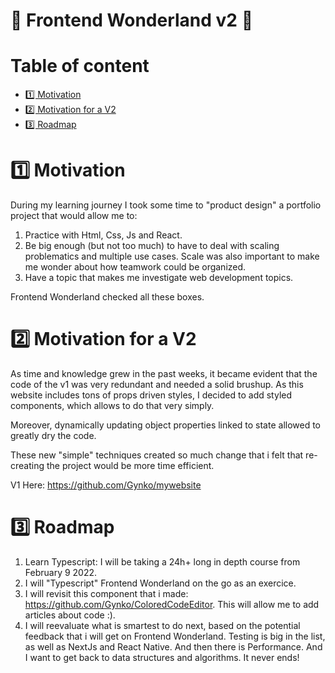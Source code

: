 # 🐰 Frontend Wonderland v2 🐰 <!-- omit in toc -->

# Table of content <!-- omit in toc -->

- [1️⃣ Motivation](#1️⃣-motivation)
- [2️⃣ Motivation for a V2](#2️⃣-motivation-for-a-v2)
- [3️⃣ Roadmap](#3️⃣-roadmap)

# 1️⃣ Motivation

During my learning journey I took some time to "product design" a portfolio project that would allow me to:

1. Practice with Html, Css, Js and React.
2. Be big enough (but not too much) to have to deal with scaling problematics and multiple use cases. Scale was also important to make me wonder about how teamwork could be organized.
3. Have a topic that makes me investigate web development topics.

Frontend Wonderland checked all these boxes.

# 2️⃣ Motivation for a V2

As time and knowledge grew in the past weeks, it became evident that the code of the v1 was very redundant and needed a solid brushup.
As this website includes tons of props driven styles, I decided to add styled components, which allows to do that very simply.

Moreover, dynamically updating object properties linked to state allowed to greatly dry the code.

These new "simple" techniques created so much change that i felt that re-creating the project would be more time efficient.

V1 Here: https://github.com/Gynko/mywebsite

# 3️⃣ Roadmap

1. Learn Typescript: I will be taking a 24h+ long in depth course from February 9 2022.
2. I will "Typescript" Frontend Wonderland on the go as an exercice.
3. I will revisit this component that i made: https://github.com/Gynko/ColoredCodeEditor. This will allow me to add articles about code :).
4. I will reevaluate what is smartest to do next, based on the potential feedback that i will get on Frontend Wonderland. Testing is big in the list, as well as NextJs and React Native. And then there is Performance. And I want to get back to data structures and algorithms. It never ends!
